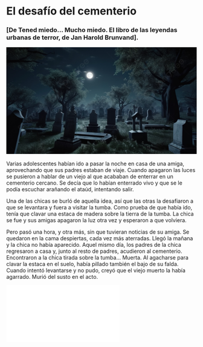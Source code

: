 # El desafío del cementerio

### [De Tened miedo… Mucho miedo. El libro de las leyendas urbanas de terror, de Jan Harold Brunvand].

![Cementerio que da mucho yuyu](/images/cementerio.jpg)

Varias adolescentes habían ido a pasar la noche en casa de una amiga, aprovechando que sus padres estaban de viaje. Cuando apagaron las luces se pusieron a hablar de un viejo al que acababan de enterrar en un cementerio cercano. Se decía que lo habían enterrado vivo y que se le podía escuchar arañando el ataúd, intentando salir.

Una de las chicas se burló de aquella idea, así que las otras la desafiaron a que se levantara y fuera a visitar la tumba. Como prueba de que había ido, tenía que clavar una estaca de madera sobre la tierra de la tumba. La chica se fue y sus amigas apagaron la luz otra vez y esperaron a que volviera.

Pero pasó una hora, y otra más, sin que tuvieran noticias de su amiga. Se quedaron en la cama despiertas, cada vez más aterradas. Llegó la mañana y la chica no había aparecido. Aquel mismo día, los padres de la chica regresaron a casa y, junto al resto de padres, acudieron al cementerio. Encontraron a la chica tirada sobre la tumba… Muerta. Al agacharse para clavar la estaca en el suelo, había pillado también el bajo de su falda. Cuando intentó levantarse y no pudo, creyó que el viejo muerto la había agarrado. Murió del susto en el acto.

![Inicio](/index.md)